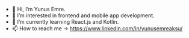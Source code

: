 - 👋 Hi, I’m Yunus Emre.
- 👀 I’m interested in frontend and mobile app development. 
- 🌱 I’m currently learning React.js and Kotlin.
- 📫 How to reach me -> https://www.linkedin.com/in/yunusemreaksu/
